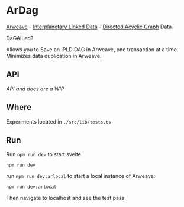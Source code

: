 # ArDag

[Arweave](https://www.arweave.org/) - [Interplanetary Linked Data](https://ipld.io/) - [Directed Acyclic Graph](https://en.wikipedia.org/wiki/Directed_acyclic_graph) Data.

DaGAILed?

Allows you to Save an IPLD DAG in Arweave, one transaction at a time. Minimizes data duplication in Arweave.

## API

_API and docs are a WIP_

## Where

Experiments located in `./src/lib/tests.ts`

## Run

Run `npm run dev` to start svelte.

`npm run dev`

run `npm run dev:arlocal` to start a local instance of Arweave:

`npm run dev:arlocal`

Then navigate to localhost and see the test pass.
